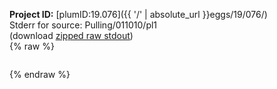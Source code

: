 **Project ID:** [plumID:19.076]({{ '/' | absolute_url }}eggs/19/076/)  
Stderr for source:  Pulling/011010/pl1   
(download [zipped raw stdout](pl1.plumed.stdout.txt.zip))  
{% raw %}
<pre>
</pre>
{% endraw %}
